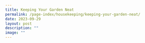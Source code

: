```yaml
---
title: Keeping Your Garden Neat
permalink: /page-index/housekeeping/keeping-your-garden-neat/
date: 2023-09-29
layout: post
description: ""
image: ""
---
```

